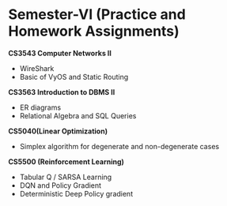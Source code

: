 # Semester-VI (Practice and Homework Assignments)

**CS3543 Computer Networks II**
- WireShark
- Basic of VyOS and Static Routing

**CS3563 Introduction to DBMS II**
- ER diagrams
- Relational Algebra and SQL Queries

**CS5040(Linear Optimization)**
- Simplex algorithm for degenerate and non-degenerate cases

**CS5500 (Reinforcement Learning)**
- Tabular Q / SARSA Learning
- DQN and Policy Gradient
- Deterministic Deep Policy gradient
